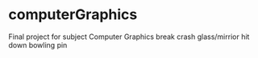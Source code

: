 # computerGraphics
Final project for subject Computer Graphics
break crash glass/mirrior
hit down bowling pin

